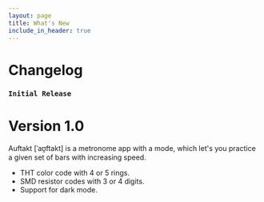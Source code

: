 ```yaml
---
layout: page
title: What's New
include_in_header: true
---
```


# Changelog

### `Initial Release`
# **Version 1.0**

Auftakt [ˈaʊ̯ftakt] is a metronome app with a mode, which let's you practice a given set of bars with increasing speed.

- THT color code with 4 or 5 rings.
- SMD resistor codes with 3 or 4 digits.
- Support for dark mode.

<!-- # **Version 1.1**

Localization in German and Frensh

# **Version 1.2**

Spanish localization. -->
